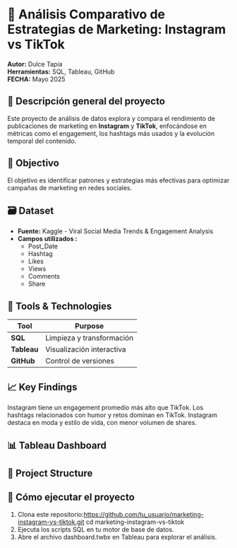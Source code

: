 # 📱 Análisis Comparativo de Estrategias de Marketing: Instagram vs TikTok

**Autor:** Dulce Tapia  
**Herramientas:** SQL, Tableau, GitHub  
**FECHA:** Mayo 2025

## 📌 Descripción general del proyecto
Este proyecto de análisis de datos explora y compara el rendimiento de publicaciones de marketing en **Instagram** y **TikTok**, enfocándose en métricas como el engagement, los hashtags más usados y la evolución temporal del contenido.

## 🎯 Objectivo
El objetivo es identificar patrones y estrategias más efectivas para optimizar campañas de marketing en redes sociales.

## 🗃️ Dataset
- **Fuente:** Kaggle - Viral Social Media Trends & Engagement Analysis
- **Campos utilizados :**
  - Post_Date
  - Hashtag
  - Likes
  - Views
  - Comments
  - Share

## 🔧 Tools & Technologies
| Tool       | Purpose                      |
|------------|------------------------------|
| **SQL**    | Limpieza y transformación    |
| **Tableau**| Visualización interactiva    |
| **GitHub** | Control de versiones         |

## 📈 Key Findings
Instagram tiene un engagement promedio más alto que TikTok.
Los hashtags relacionados con humor y retos dominan en TikTok.
Instagram destaca en moda y estilo de vida, con menor volumen de shares.

## 📊 Tableau Dashboard

## 📁 Project Structure

## 🚀 Cómo ejecutar el proyecto
1. Clona este repositorio:https://github.com/tu_usuario/marketing-instagram-vs-tiktok.git
cd marketing-instagram-vs-tiktok
2. Ejecuta los scripts SQL en tu motor de base de datos.
3. Abre el archivo dashboard.twbx en Tableau para explorar el análisis.
